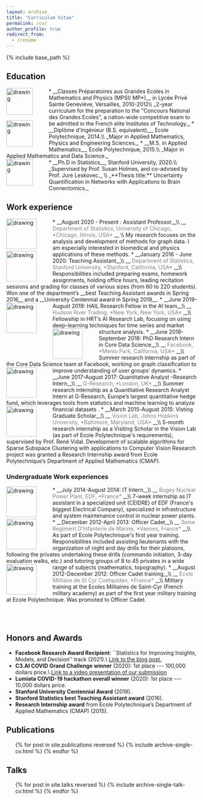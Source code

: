 ```yaml
---
layout: archive
title: "Curriculum Vitae"
permalink: /cv/
author_profile: true
redirect_from:
  - /resume
---
```


{% include base_path %}

## Education 
<img src="{{ site.baseurl }}/images/ginette.jpeg" alt="drawing" width="70" style="float: left; margin-right: 3em;"/>
* __Classes Préparatoires aux Grandes Ecoles in Mathematics and Physics (MPSI/ MP*)__ in Lycée Privé Sainte Geneviève, Versailles, 2010-2012\\
_2-year curriculum for the preparation to the "Concours National des Grandes Ecoles", a nation-wide competitive exam to be admitted in the French elite Institutes of Technology._



<img src="{{ site.baseurl }}/images/x.png" alt="drawing" width="70" style="float: left; margin-right: 3em;"/>
* __Diplôme d'Ingénieur (B.S. equivalent)__, Ecole Polytechnique, 2014.\\
_Major in Applied Mathematics, Physics and Engineering Sciences._ 
* __M.S. in Applied Mathematics__, Ecole Polytechnique, 2015.\\
_Major in Applied Mathematics and Data Science._ 
<br />

<img src="{{ site.baseurl }}/images/stanford.png" alt="drawing" width="70" style="float: left; margin-right: 3em;"/>
* __Ph.D in Statistics__, Stanford University, 2020.\\
_Supervised by Prof. Susan Holmes, and co-advised by Prof. Jure Leskovec._ \\
_**Thesis title:** Uncertainty Quantification in Networks with Applications to Brain Connectomics._ 

<br />

  
  
## Work experience

<img src="{{ site.baseurl }}/images/uchicago.jpeg" alt="drawing" width="80" style="float: left; margin-right: 3em;"/>
* __August 2020 - Present : Assistant Professor__\\
__<span style="color: grey;">   Department of Statistics,  University of Chicago, *Chicago, Illinois, USA* </span>__ \\
My research focuses on the analysis and development of methods for graph data. I am especially interested in biomedical and physics applications of these methods.

<img src="{{ site.baseurl }}/images/stanford.png" alt="drawing" width="80" style="float: left; margin-right: 3em;"/>
* __January 2016 - June 2020: Teaching Assistant__\\
__<span style="color: grey;">   Department of Statistics, Stanford University, *Stanford, California, USA* </span>__\\
Responsibilities included preparing exams, homework assignments, holding office hours, leading recitation sessions and grading for classes of various sizes (from 60 to 220 students). Won one of the department’s __best Teaching Assistant awards in Spring 2016__ and a __University Centennial award in Spring 2019__.


<img src="{{ site.baseurl }}/images/hrt.png" alt="drawing" width="80" style="float: left; margin-right: 3em;"/>
* __June 2019-August 2019: HAIL Research Fellow in the AI team__\\
__<span style="color: grey;">   Hudson River Trading, *New York, New York, USA* </span>__\\
Fellowship in HRT’s AI Research Lab, focusing on using deep-learning techniques for time series and market structure analysis.

<img src="{{ site.baseurl }}/images/fb.png" alt="drawing" width="80" style="float: left; margin-right: 3em;"/>
* __June 2018-September 2018: PhD Research Intern in Core Data Science__\\
__<span style="color: grey;">   Facebook, *Menlo Park, California, USA* </span>__\\
Summer research internship as part of the Core Data Science team at Facebook, working on graph classification to improve understanding of user groups’ dynamics.

<img src="{{ site.baseurl }}/images/gresearch.jpeg" alt="drawing" width="80" style="float: left; margin-right: 3em;"/>
* __June 2017-August 2017: Quantitative Analyst -Research Intern__\\
__<span style="color: grey;">  G-Research, *London, UK* </span>__\\
Summer research internship as a Quantitative Research Analyst Intern at G-Research, Europe’s largest quantitative hedge fund, which leverages tools from statistics and machine learning to analyze financial datasets .

<img src="{{ site.baseurl }}/images/hopkins.jpeg" alt="drawing" width="80" style="float: left; margin-right: 3em;"/>
* __March 2015-August 2015: Visting Graduate Scholar__\\
__<span style="color: grey;"> Vision Lab, Johns Hopkins University, *Baltimore, Maryland, USA* </span>__\\
5-month research internship as a Visiting Scholar in the Vision Lab (as part of Ecole Polytechnique's requirements), supervised by Prof. René Vidal.
Development of scalable algorithms for Sparse Subspace Clustering with applications to Computer Vision Research project was granted a Research Internship award from Ecole Polytechnique’s Department of Applied Mathematics (CMAP).


###  Undergraduate Work experiences
<img src="{{ site.baseurl }}/images/edf.png" alt="drawing" width="80" style="float: left; margin-right: 3em;"/>
* __July 2014-August 2014: IT Intern__\\
__<span style="color: grey;">  Bugey Nuclear Power Plant, EDF, *France* </span>__\\
7-week internship as IT assistant in a specialized unit (CEIDRE) of EDF (France's biggest Electrical Company), specialized in infrastructure and system maintenance control in nuclear power plants.

<img src="{{ site.baseurl }}/images/rima.jpeg" alt="drawing" width="80" style="float: left; margin-right: 3em;"/>
* __December 2012-April 2013: Officer Cadet__\\
__<span style="color: grey;">  3eme Regiment D'Infanterie de Marine, *Vannes, France* </span>__\\
As part of Ecole Polytechnique's first year training.
Responsibilities included assisting lieutenants with the organization of night and day drills for their platoons, following the privates undertaking these drills (commando initiation, 3-day evaluation walks, etc.) and tutoring groups of 8 to 45 privates in a wide range of subjects (mathematics, topography).

<img src="{{ site.baseurl }}/images/x.png" alt="drawing" width="80" style="float: left; margin-right: 3em;"/>
* __August 2012-December 2012: Officer Cadet training__\\
__<span style="color: grey;">  Ecole Militaire de St Cyr Coetquidan, *France* </span>__\\
Military training at the Ecoles Militaires de Saint-Cyr (French military academy) as part of the first year military training at Ecole Polytechnique.
Was promoted to Officer Cadet.
<br />
<br />
<br />
<br />
  
## Honors and Awards

* __Facebook Research Award Recipient__: ``Statistics for Improving Insights, Models, and Decision''  track (2021).\\
[Link to the blog post.](https://research.fb.com/blog/2021/08/announcing-the-winners-of-the-2021-statistics-for-improving-insights-models-and-decisions-request-for-proposals/)
* __C3.AI COVID Grand Challenge winner__ (2020): 1st place --- 100,000 dollars price.\\
[Link to a video presentation of our submission](https://c3.ai/c3-ai-covid-19-grand-challenge/)
* __Lumiata COVID-19 hackathon overall winner__  (2020): 1st place --- 10,000 dollars price.
* __Stanford University Centennial Award__  (2019).
* __Stanford Statistics best Teaching Assistant award__  (2016).
* __Research Internship award__ from Ecole Polytechnique’s Department of Applied Mathematics (CMAP) (2015).
  
  


##  Publications

  <ul>{% for post in site.publications reversed  %}
    {% include archive-single-cv.html %}
  {% endfor %}</ul>
  
## Talks

  <ul>{% for post in site.talks  reversed %}
    {% include archive-single-talk-cv.html %}
  {% endfor %}</ul>
  
  

  

